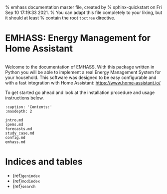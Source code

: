 % emhass documentation master file, created by
% sphinx-quickstart on Fri Sep 10 17:19:33 2021.
% You can adapt this file completely to your liking, but it should at least
% contain the root `toctree` directive.

# EMHASS: Energy Management for Home Assistant

```{image} images/emhass_logo.png
```

Welcome to the documentation of EMHASS. With this package written in Python you will be able to implement a real Energy Management System for your household. This software was designed to be easy configurable and with a fast integration with Home Assistant: <https://www.home-assistant.io/>

To get started go ahead and look at the installation procedure and usage instructions below.

```{toctree}
:caption: 'Contents:'
:maxdepth: 2

intro.md
lpems.md
forecasts.md
study_case.md
config.md
emhass.md
```

# Indices and tables

- {ref}`genindex`
- {ref}`modindex`
- {ref}`search`


